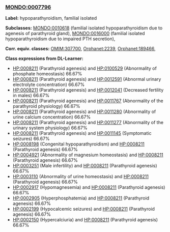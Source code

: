 
### [MONDO:0007796](http://purl.obolibrary.org/obo/MONDO_0007796)
**Label:** hypoparathyroidism, familial isolated

**Subclasses:** [MONDO:0010618](http://purl.obolibrary.org/obo/MONDO_0010618) (familial isolated hypoparathyroidism due to agenesis of parathyroid gland), [MONDO:0016000](http://purl.obolibrary.org/obo/MONDO_0016000) (familial isolated hypoparathyroidism due to impaired PTH secretion), 

**Corr. equiv. classes:** [OMIM:307700](http://purl.obolibrary.org/obo/OMIM_307700), [Orphanet:2239](http://www.orpha.net/ORDO/Orphanet_2239), [Orphanet:189466](http://www.orpha.net/ORDO/Orphanet_189466), 

**Class expressions from DL-Learner:**

- [HP:0008211](http://purl.obolibrary.org/obo/HP_0008211) (Parathyroid agenesis) and [HP:0100529](http://purl.obolibrary.org/obo/HP_0100529) (Abnormality of phosphate homeostasis) 66.67%
- [HP:0008211](http://purl.obolibrary.org/obo/HP_0008211) (Parathyroid agenesis) and [HP:0012591](http://purl.obolibrary.org/obo/HP_0012591) (Abnormal urinary electrolyte concentration) 66.67%
- [HP:0008211](http://purl.obolibrary.org/obo/HP_0008211) (Parathyroid agenesis) and [HP:0012041](http://purl.obolibrary.org/obo/HP_0012041) (Decreased fertility in males) 66.67%
- [HP:0008211](http://purl.obolibrary.org/obo/HP_0008211) (Parathyroid agenesis) and [HP:0011767](http://purl.obolibrary.org/obo/HP_0011767) (Abnormality of the parathyroid physiology) 66.67%
- [HP:0008211](http://purl.obolibrary.org/obo/HP_0008211) (Parathyroid agenesis) and [HP:0011280](http://purl.obolibrary.org/obo/HP_0011280) (Abnormality of urine calcium concentration) 66.67%
- [HP:0008211](http://purl.obolibrary.org/obo/HP_0008211) (Parathyroid agenesis) and [HP:0011277](http://purl.obolibrary.org/obo/HP_0011277) (Abnormality of the urinary system physiology) 66.67%
- [HP:0008211](http://purl.obolibrary.org/obo/HP_0008211) (Parathyroid agenesis) and [HP:0011145](http://purl.obolibrary.org/obo/HP_0011145) (Symptomatic seizures) 66.67%
- [HP:0008198](http://purl.obolibrary.org/obo/HP_0008198) (Congenital hypoparathyroidism) and [HP:0008211](http://purl.obolibrary.org/obo/HP_0008211) (Parathyroid agenesis) 66.67%
- [HP:0004921](http://purl.obolibrary.org/obo/HP_0004921) (Abnormality of magnesium homeostasis) and [HP:0008211](http://purl.obolibrary.org/obo/HP_0008211) (Parathyroid agenesis) 66.67%
- [HP:0003251](http://purl.obolibrary.org/obo/HP_0003251) (Male infertility) and [HP:0008211](http://purl.obolibrary.org/obo/HP_0008211) (Parathyroid agenesis) 66.67%
- [HP:0003110](http://purl.obolibrary.org/obo/HP_0003110) (Abnormality of urine homeostasis) and [HP:0008211](http://purl.obolibrary.org/obo/HP_0008211) (Parathyroid agenesis) 66.67%
- [HP:0002917](http://purl.obolibrary.org/obo/HP_0002917) (Hypomagnesemia) and [HP:0008211](http://purl.obolibrary.org/obo/HP_0008211) (Parathyroid agenesis) 66.67%
- [HP:0002905](http://purl.obolibrary.org/obo/HP_0002905) (Hyperphosphatemia) and [HP:0008211](http://purl.obolibrary.org/obo/HP_0008211) (Parathyroid agenesis) 66.67%
- [HP:0002199](http://purl.obolibrary.org/obo/HP_0002199) (Hypocalcemic seizures) and [HP:0008211](http://purl.obolibrary.org/obo/HP_0008211) (Parathyroid agenesis) 66.67%
- [HP:0002150](http://purl.obolibrary.org/obo/HP_0002150) (Hypercalciuria) and [HP:0008211](http://purl.obolibrary.org/obo/HP_0008211) (Parathyroid agenesis) 66.67%


